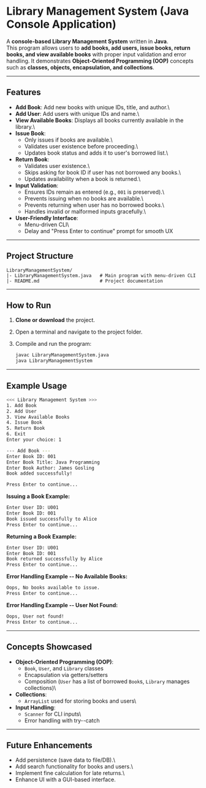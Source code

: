 # Library Management System (Java Console Application)

A **console-based Library Management System** written in **Java**.\
This program allows users to **add books, add users, issue books, return
books, and view available books** with proper input validation and error
handling. It demonstrates **Object-Oriented Programming (OOP)** concepts
such as **classes, objects, encapsulation, and collections**.

------------------------------------------------------------------------

## Features

-   **Add Book**: Add new books with unique IDs, title, and author.\
-   **Add User**: Add users with unique IDs and name.\
-   **View Available Books**: Displays all books currently available in
    the library.\
-   **Issue Book**:
    -   Only issues if books are available.\
    -   Validates user existence before proceeding.\
    -   Updates book status and adds it to user's borrowed list.\
-   **Return Book**:
    -   Validates user existence.\
    -   Skips asking for book ID if user has not borrowed any books.\
    -   Updates availability when a book is returned.\
-   **Input Validation**:
    -   Ensures IDs remain as entered (e.g., `001` is preserved).\
    -   Prevents issuing when no books are available.\
    -   Prevents returning when user has no borrowed books.\
    -   Handles invalid or malformed inputs gracefully.\
-   **User-Friendly Interface**:
    -   Menu-driven CLI\
    -   Delay and "Press Enter to continue" prompt for smooth UX

------------------------------------------------------------------------

## Project Structure

    LibraryManagementSystem/
    |- LibraryManagementSystem.java   # Main program with menu-driven CLI
    |- README.md                      # Project documentation

------------------------------------------------------------------------

## How to Run

1.  **Clone or download** the project.

2.  Open a terminal and navigate to the project folder.

3.  Compile and run the program:

    ``` bash
    javac LibraryManagementSystem.java
    java LibraryManagementSystem
    ```

------------------------------------------------------------------------

## Example Usage

``` bash
<<< Library Management System >>>
1. Add Book
2. Add User
3. View Available Books
4. Issue Book
5. Return Book
6. Exit
Enter your choice: 1

--- Add Book ---
Enter Book ID: 001
Enter Book Title: Java Programming
Enter Book Author: James Gosling
Book added successfully!

Press Enter to continue...
```

**Issuing a Book Example:**

``` bash
Enter User ID: U001
Enter Book ID: 001
Book issued successfully to Alice
Press Enter to continue...
```

**Returning a Book Example:**

``` bash
Enter User ID: U001
Enter Book ID: 001
Book returned successfully by Alice
Press Enter to continue...
```

**Error Handling Example -- No Available Books:**

``` bash
Oops, No books available to issue.
Press Enter to continue...
```

**Error Handling Example -- User Not Found:**

``` bash
Oops, User not found!
Press Enter to continue...
```

------------------------------------------------------------------------

## Concepts Showcased

-   **Object-Oriented Programming (OOP)**:
    -   `Book`, `User`, and `Library` classes
    -   Encapsulation via getters/setters
    -   Composition (`User` has a list of borrowed `Book`s, `Library`
        manages collections)\
-   **Collections**:
    -   `ArrayList` used for storing books and users\
-   **Input Handling**:
    -   `Scanner` for CLI inputs\
    -   Error handling with try--catch

------------------------------------------------------------------------

## Future Enhancements

-   Add persistence (save data to file/DB).\
-   Add search functionality for books and users.\
-   Implement fine calculation for late returns.\
-   Enhance UI with a GUI-based interface.
